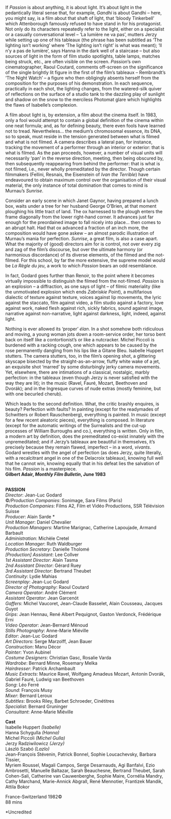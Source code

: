

If _Passion_ is about anything, it is about light. It’s about light in the pedantically literal sense that, for example, _Gandhi_ is about Gandhi – here, you might say, is a film about that shaft of light, that ‘bloody Tinkerbell’ which Attenborough famously refused to have stand in for his protagonist. Not only do its characters repeatedly refer to the light, either on a specialist or a casually conversational level – ‘La lumière ne va pas’, mutters Jerzy while setting up one of his tableaux (the phrase has been subtitled as ‘The lighting isn’t working’ where ‘The lighting isn’t right’ is what was meant); ‘Il n’y a pas de lumière’, says Hanna in the dark well of a staircase – but also sources of light in the form of film studio spotlights, table lamps, matches being struck, etc., are often visible on the screen. _Passion_’s own cinematographer, Raoul Coutard, comments off-screen on the significance of the single brightly lit figure in the first of the film’s tableaux – Rembrandt’s ‘The Night Watch’ – a figure who then obligingly absents herself from the composition for the purposes of his demonstration. In each sequence, practically in each shot, the lighting changes, from the watered-silk quiver of reflections on the surface of a studio tank to the dazzling play of sunlight and shadow on the snow to the merciless Photomat glare which highlights the flaws of Isabelle’s complexion.

A film about light is, by extension, a film about the cinema itself. In 1983, only a fool would attempt to contain a global definition of the cinema within one neat formula; and, as for defining beauty, there even fools have learned not to tread. Nevertheless… the medium’s chromosomal essence, its DNA, so to speak, must reside in the tension generated between what is filmed and what is not filmed. A camera describes a lateral pan, for instance, tracking the movement of a performer through an interior or exterior: that is what is filmed. As the pan proceeds, however, a number of visual units will necessarily ‘pan’ in the reverse direction, meeting, then being obscured by, then subsequently reappearing from behind the performer: that is what is not filmed, i.e., never wholly premeditated by the director. Though certain filmmakers (Fellini, Resnais, the Eisenstein of _Ivan the Terrible_) have endeavoured to obtain maximum control over the organisation of their visual material, the only instance of total domination that comes to mind is Murnau’s _Sunrise_.

Consider an early scene in which Janet Gaynor, having prepared a lunch box, waits under a tree for her husband George O’Brien, at that moment ploughing his little tract of land. The ox harnessed to the plough enters the frame diagonally from the lower right-hand corner. It advances just far enough for the preordained image to fall nicely into place… then comes to an abrupt halt. Had that ox advanced a fraction of an inch more, the composition would have gone askew – an almost parodic illustration of Murnau’s mania for perfection. _Sunrise_, a great film, is also a case apart. What the majority of (good) directors aim for is control, not over every zig and zag of the film’s discourse, but over the ultimate harmony (or harmonious discordance) of its diverse elements, of the filmed and the not-filmed. For this school, by far the more extensive, the supreme model would be _La Règle du jeu_, a work to which _Passion_ bears an odd resemblance.

In fact, Godard goes further than Renoir, to the point where it becomes virtually impossible to distinguish the filmed from the not-filmed. _Passion_ is an explosion – a diffraction, as one says of light – of filmic materiality (like the unmotivated explosion which ends _Zabriskie Point_), a multifarious dialectic of texture against texture, voices against lip movements, the lyric against the staccato, film against video, a film studio against a factory, love against work, naked flesh against rich, sickly fabrics, sound against image, narrative against non-narrative, light against darkness, light, indeed, against light.

Nothing is ever allowed its ‘proper’ _élan_. In a shot somehow both ridiculous and moving, a young woman jots down a room-service order, her torso bent back on itself like a contortionist’s or like a nutcracker. Michel Piccoli is burdened with a racking cough, one which appears to be caused by the rose permanently dangling from his lips like a Gitane Bleu. Isabelle Huppert stutters. The camera stutters, too, in the film’s opening shot, a glittering skyscape bisected by the straight-as-an-arrow, fluffy white wake of a jet, an exquisite shot ‘marred’ by some disturbingly jerky camera movements. Yet, elsewhere, there are intimations of a classical, nostalgic, marbly perfection: in the tableaux (even though Jerzy is never satisfied with the way they are lit); in the music (Ravel, Fauré, Mozart, Beethoven and Dvorák); and in the Ingresque curves of nude extras (mostly feminine, but with one becurled cherub).

Which leads to the second definition. What, the critic brashly enquires, is beauty? Perfection with faults? In painting (except for the readymades of Schwitters or Robert Rauschenberg), everything is painted. In music (except for a few recent aleatoric pieces), everything is composed. In literature (except for the automatic writings of the Surrealists and the cut-up processes of William Burroughs and co.), everything is written. Only in film, a modern art by definition, does the premeditated co-exist innately with the unpremeditated; and if Jerzy’s tableaux are beautiful in themselves, it’s precisely because they remain flawed, imperfect – in a word, _vivants_. Godard wrestles with the angel of perfection (as does Jerzy, quite literally, with a recalcitrant angel in one of the Delacroix tableaux), knowing full well that he cannot win, knowing equally that in his defeat lies the salvation of his film. _Passion_ is a masterpiece.  
**Gilbert Adair, _Monthly Film Bulletin_, June 1983**
<br><br>

**PASSION**  
_Director_: Jean-Luc Godard  
©_/Production Companies_: Sonimage,  Sara Films (Paris)  
_Production Companies_: Films A2,  Film et Vidéo Productions, SSR Télévision Suisse  
_Producer_: Alain Sarde *  
_Unit Manager_: Daniel Chevalier  
_Production Managers_: Martine Marignac,  Catherine Lapoujade, Armand Barbault  
_Administration_: Michèle Cretel  
_Location Manager_: Ruth Waldburger  
_Production Secretary_: Danielle Tholomé  
_[Production] Assistant_: Lee Collver  
_1st Assistant Director_: Alain Tasma  
_2nd Assistant Director_: Gérard Ruey  
_3rd Assistant Director_: Bertrand Theubet  
_Continuity_: Lydie Mahias  
_Screenplay_: Jean-Luc Godard  
_Director of Photography_: Raoul Coutard  
_Camera Operator_: André Clément  
_Assistant Operator_: Jean Garcenót  
_Gaffers_: Michel Vaucoret, Jean-Claude Basselet, Alain Cousseau, Jacques Guyot  
_Grips_: Jean Hennau, René Albert Pequignot, Gaston Verdonck, Frédérique Erni  
_Video Operator_: Jean-Bernard Ménoud  
_Stills Photography_: Anne-Marie Miéville  
_Editor_: Jean-Luc Godard  
_Art Directors_: Serge Marzolff, Jean Bauer  
_Construction_: Manu Décor  
_Painter_: Yvon Aubinel  
_Costume Designers_: Christian Gasc, Rosalie Varda  
_Wardrobe_: Bernard Minne, Rosemary Melka  
_Hairdresser_: Patrick Archambault  
_Music Extracts_: Maurice Ravel,  Wolfgang Amadeus Mozart, Antonín Dvorák, Gabriel Fauré, Ludwig van Beethoven  
_Song_: Léo Ferré  
_Sound_: François Musy  
_Mixer_: Bernard Leroux  
_Subtitles_: Brooks Riley, Barbet Schroeder, Cinétitres  
_Specialist_: Bernard Gruninger  
_Consultant_: Anne-Marie Miéville

**Cast**  
Isabelle Huppert _(Isabelle)_  
Hanna Schygulla _(Hanna)_  
Michel Piccoli _(Michel Gulla)_  
Jerzy Radziwilowicz _(Jerzy)_  
László Szabó _(Lazlo)_  
Jean-François Stévenin, Patrick Bonnel,  Sophie Loucachevsky, Barbara Tissier,  
Myriem Roussel, Magali Campos,  Serge Desarnauds, Agi Banfalvi, Ezio Ambrosetti, Manuelle Baltazar, Sarah Beauchesne,  Bertrand Theubet, Sarah Cohen-Sali,  Catherine van Cauwenberghe, Sophie Maire,  Cornélia Mandry, Cathy Marchand,  Marie-Annick Abgrall, René Mennotier,  Frantizek Mandik, Attila Bokor

France-Switzerland 1982©  
88 mins

*Uncredited
<br><br>
<!--stackedit_data:
eyJoaXN0b3J5IjpbLTE2NTMwNzg5Nl19
-->